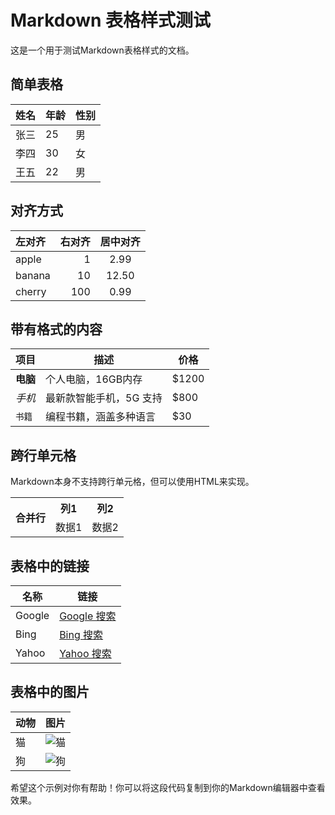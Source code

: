 # Markdown 表格样式测试

这是一个用于测试Markdown表格样式的文档。

## 简单表格

| 姓名   | 年龄 | 性别 |
| ------ | ---- | ---- |
| 张三   | 25   | 男   |
| 李四   | 30   | 女   |
| 王五   | 22   | 男   |

## 对齐方式

| 左对齐  | 右对齐 | 居中对齐 |
| :------ | -----: | :------: |
| apple   |    1   |   2.99   |
| banana  |   10   |  12.50   |
| cherry  |  100   |   0.99   |

## 带有格式的内容

| 项目     | 描述                      | 价格   |
| -------- | ------------------------- | ------ |
| **电脑** | 个人电脑，16GB内存        | $1200  |
| *手机*   | 最新款智能手机，5G 支持   | $800   |
| `书籍`   | 编程书籍，涵盖多种语言    | $30    |

## 跨行单元格

Markdown本身不支持跨行单元格，但可以使用HTML来实现。

<table>
    <tr>
        <th rowspan="2">合并行</th>
        <th>列1</th>
        <th>列2</th>
    </tr>
    <tr>
        <td>数据1</td>
        <td>数据2</td>
    </tr>
</table>

## 表格中的链接

| 名称   | 链接                                    |
| ------ | --------------------------------------- |
| Google | [Google 搜索](https://www.google.com)   |
| Bing   | [Bing 搜索](https://www.bing.com)       |
| Yahoo  | [Yahoo 搜索](https://www.yahoo.com)     |

## 表格中的图片

| 动物   | 图片                               |
| ------ | ---------------------------------- |
| 猫     | ![猫](https://placekitten.com/50/50) |
| 狗     | ![狗](https://placedog.net/50/50)   |

希望这个示例对你有帮助！你可以将这段代码复制到你的Markdown编辑器中查看效果。